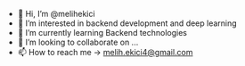 - 👋 Hi, I’m @melihekici
- 👀 I’m interested in backend development and deep learning
- 🌱 I’m currently learning Backend technologies
- 💞️ I’m looking to collaborate on ...
- 📫 How to reach me -> melih.ekici4@gmail.com

<!---
melihekici/melihekici is a ✨ special ✨ repository because its `README.md` (this file) appears on your GitHub profile.
You can click the Preview link to take a look at your changes.
--->
